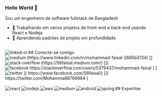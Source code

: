 ### Hello World 👋 
Sou um engenheiro de software fullstack de Bangladesh
- 🔭 Trabalhando em vários projetos de front-end e back-end usando React e Nodejs 
- 🌱 Aprendendo padrões de projeto em profundidade 
<br>
## Conecte-se comigo
<img align = "left" alt = "linked-in" src = "https://img.shields.io/badge/linkedin-%230077B5.svg?&style=for-the-badge&logo=linkedin&logoColor=white"/>(https://www.linkedin.com/in/mohammad-faisal-2665b5134)
[<img align = "left" alt = "medium" src = "https://img.shields.io/badge/medium-%2312100E.svg?&style=for-the-badge&logo=medium&logoColor=white" />](https://56faisal.medium.com/)
[<img align = "left" alt = "stack-overflow" src = "https://img.shields.io/badge/stack%20overflow-FE7A16?logo=stack-overflow&logoColor=white&style=for-the-badge" />]( https://stackoverflow.com/users/5379437/mohammad-faisal )
[<img align = "left" alt = "facebook" src = "https://img.shields.io/badge/facebook-%231877F2.svg?&style=for-the-badge&logo=facebook&logoColor=white" />]( https://www.facebook.com/56faisal/)
[<img align = "left" alt = "twitter" src="https://img.shields.io/badge/twitter-%231DA1F2.svg?&style=for-the-badge&logo=twitter&logoColor=white" />]( https://twitter.com/Mohamma88766694 )
<br> 
<br>
## Expertise 
<img align = "left" alt = "react" src = " https://img.shields.io/badge/react%20-%2320232a.svg?&style=for-the-badge&logo=react&logoColor=% 2361DAFB "/>
<img align = "left" alt = "nodejs" src = " https://img.shields.io/badge/node.js%20-%2343853D.svg?&style=for-the-badge&logo=node.js&logoColor= branco "/>
<img align = "left" alt = "aws" src = " https://img.shields.io/badge/Amazon%20AWS-%23232F3E?logo=amazon-aws&logoColor=white&style=for-the-badge " />
<img align = "left" alt = "medium" src = " https://img.shields.io/badge/postgres-%23316192.svg?&style=for-the-badge&logo=postgresql&logoColor=white " />
<img align = "left" alt = "android" src = " https://img.shields.io/badge/Android-3DDC84?logo=android&logoColor=white&style=for-the-badge " />
<img align = "left" alt = "spring" src = " https://img.shields.io/badge/spring%20-%236DB33F.svg?&style=for-the-badge&logo=spring&logoColor=white " />

